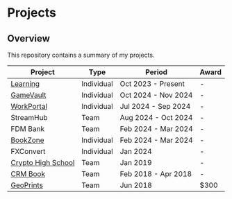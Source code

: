 # Projects

## Overview
This repository contains a summary of my projects.

| Project                                                             | Type       | Period              | Award |
|---------------------------------------------------------------------|------------|---------------------|-------|
| [Learning](https://github.com/shumarb/learning)                     | Individual | Oct 2023 - Present  | -     |
| [GameVault](https://github.com/shumarb/gamevault)                   | Individual | Oct 2024 - Nov 2024 | -     |
| [WorkPortal](https://github.com/shumarb/workportal)                 | Individual | Jul 2024 - Sep 2024 | -     |
| StreamHub                                                           | Team       | Aug 2024 - Oct 2024 | -     |
| FDM Bank                                                            | Team       | Feb 2024 - Mar 2024 | -     |
| [BookZone](https://github.com/shumarb/bookzone)                     | Individual | Feb 2024 - Mar 2024 | -     |
| FXConvert                                                           | Individual | Jan 2024            | -     |
| [Crypto High School](https://github.com/shumarb/crypto-high-school) | Team       | Jan 2019		          | -     |
| [CRM Book](https://github.com/shumarb/cs2103)                       | Team       | Feb 2018 - Apr 2018 | -     |
| [GeoPrints](https://github.com/2018-MTC-dynamicoders/geoprints)     | Team       | Jun 2018 		         | $300  |


